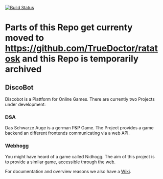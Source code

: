 [![Build Status](https://jenkins.kobert.dev/buildStatus/icon?job=Ratatosk)](https://jenkins.kobert.dev/job/Ratatosk/)
# **Parts of this Repo get currenty moved to https://github.com/TrueDoctor/ratatosk and this Repo is temporarily archived**

## DiscoBot
Discobot is a Plattform for Online Games. There are currently two Projects under development:

### DSA
Das Schwarze Auge is a german P&P Game. The Project provides a game backend an different frontends communicating via a web API.

### Webhogg
You might have heard of a game called Nidhogg. The aim of this project is to provide a similar game, accessible through the web.

For documentation and overview reasons we also have a [Wiki](https://github.com/TrueDoctor/DiscoBot/wiki).
